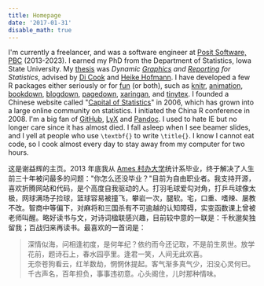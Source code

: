 ```yaml
---
title: Homepage
date: '2017-01-31'
disable_math: true
---
```


I'm currently a freelancer, and was a software engineer at [Posit Software,
PBC](https://posit.co) (2013-2023). I earned my PhD from the Department of
Statistics, Iowa State University. My
[thesis](https://lib.dr.iastate.edu/etd/13518/) was *Dynamic
[Graphics](https://github.com/ggobi/cranvas) and [Reporting](/knitr/) for
Statistics*, advised by [Di Cook](https://www.dicook.org) and [Heike
Hofmann](https://www.stat.iastate.edu/people/heike-hofmann). I have developed a
few R packages either seriously or for
[fun](https://cran.rstudio.com/package=fun) (or both), such as [knitr](/knitr/),
[animation](/animation/), [bookdown](https://bookdown.org),
[blogdown](https://github.com/rstudio/blogdown),
[pagedown](https://github.com/rstudio/pagedown),
[xaringan](https://slides.yihui.org/xaringan/), and [tinytex](/tinytex/). I
founded a Chinese website called "[Capital of Statistics](https://cosx.org)" in
2006, which has grown into a large online community on statistics. I initiated
the China R conference in 2008. I'm a big fan of
[GitHub](https://github.com/yihui), [LyX](https://www.lyx.org) and
[Pandoc](https://pandoc.org). I used to hate IE but no longer care since it has
almost died. I fall asleep when I see beamer slides, and I yell at people who
use `\textbf{}` to write `\title{}`. I know I cannot eat code, so I cook almost
every day to stay away from my computer for two hours.

这是谢益辉的主页。2013 年底我从 [Ames
村办大学](https://www.iastate.edu)统计系毕业，终于解决了人生前三十年被问最多的问题："你怎么还没毕业？"目前为自由职业者。我支持开源，喜欢折腾网站和代码，是个高度自我驱动的人。打羽毛球爱勾对角，打乒乓球像太极，网球满场子捡球，篮球容易被撞飞，攀岩一次，腿软。宅，口重、嗜辣、屡教不改。智商中等偏下，对麻将和三国杀有不可逾越的认知障碍，实变函数课上曾被老师叫醒。略好读书与文，对诗词楹联感兴趣，目前较中意的一联是：千秋邈矣独留我；百战归来再读书。最喜欢的一首词是：

> 深情似海，问相逢初度，是何年纪？依约而今还记取，不是前生夙世。放学花前，题诗石上，春水园亭里。逢君一笑，人间无此欢喜。  
> 无奈苍狗看云，红羊数劫，惘惘休提起。客气渐多真气少，汩没心灵何已。千古声名，百年担负，事事违初意。心头阁住，儿时那种情味。
